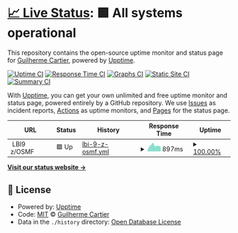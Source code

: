 # [📈 Live Status](https://gcartier94.github.io/test-upptime): <!--live status--> **🟩 All systems operational**

This repository contains the open-source uptime monitor and status page for [Guilherme Cartier](https://gcartier94.github.io/test-upptime), powered by [Upptime](https://github.com/upptime/upptime).

[![Uptime CI](https://github.com/gcartier94/test-upptime/workflows/Uptime%20CI/badge.svg)](https://github.com/gcartier94/test-upptime/actions?query=workflow%3A%22Uptime+CI%22)
[![Response Time CI](https://github.com/gcartier94/test-upptime/workflows/Response%20Time%20CI/badge.svg)](https://github.com/gcartier94/test-upptime/actions?query=workflow%3A%22Response+Time+CI%22)
[![Graphs CI](https://github.com/gcartier94/test-upptime/workflows/Graphs%20CI/badge.svg)](https://github.com/gcartier94/test-upptime/actions?query=workflow%3A%22Graphs+CI%22)
[![Static Site CI](https://github.com/gcartier94/test-upptime/workflows/Static%20Site%20CI/badge.svg)](https://github.com/gcartier94/test-upptime/actions?query=workflow%3A%22Static+Site+CI%22)
[![Summary CI](https://github.com/gcartier94/test-upptime/workflows/Summary%20CI/badge.svg)](https://github.com/gcartier94/test-upptime/actions?query=workflow%3A%22Summary+CI%22)

With [Upptime](https://upptime.js.org), you can get your own unlimited and free uptime monitor and status page, powered entirely by a GitHub repository. We use [Issues](https://github.com/gcartier94/test-upptime/issues) as incident reports, [Actions](https://github.com/gcartier94/test-upptime/actions) as uptime monitors, and [Pages](https://gcartier94.github.io/test-upptime) for the status page.

<!--start: status pages-->
<!-- This summary is generated by Upptime (https://github.com/upptime/upptime) -->
<!-- Do not edit this manually, your changes will be overwritten -->
<!-- prettier-ignore -->
| URL | Status | History | Response Time | Uptime |
| --- | ------ | ------- | ------------- | ------ |
| <img alt="" src="https://favicons.githubusercontent.com/" height="13"> LBI9 z/OSMF | 🟩 Up | [lbi-9-z-osmf.yml](https://github.com/gcartier94/test-upptime/commits/HEAD/history/lbi-9-z-osmf.yml) | <details><summary><img alt="Response time graph" src="./graphs/lbi-9-z-osmf/response-time-week.png" height="20"> 897ms</summary><br><a href="https://gcartier94.github.io/test-upptime/history/lbi-9-z-osmf"><img alt="Response time 1017" src="https://img.shields.io/endpoint?url=https%3A%2F%2Fraw.githubusercontent.com%2Fgcartier94%2Ftest-upptime%2FHEAD%2Fapi%2Flbi-9-z-osmf%2Fresponse-time.json"></a><br><a href="https://gcartier94.github.io/test-upptime/history/lbi-9-z-osmf"><img alt="24-hour response time 746" src="https://img.shields.io/endpoint?url=https%3A%2F%2Fraw.githubusercontent.com%2Fgcartier94%2Ftest-upptime%2FHEAD%2Fapi%2Flbi-9-z-osmf%2Fresponse-time-day.json"></a><br><a href="https://gcartier94.github.io/test-upptime/history/lbi-9-z-osmf"><img alt="7-day response time 897" src="https://img.shields.io/endpoint?url=https%3A%2F%2Fraw.githubusercontent.com%2Fgcartier94%2Ftest-upptime%2FHEAD%2Fapi%2Flbi-9-z-osmf%2Fresponse-time-week.json"></a><br><a href="https://gcartier94.github.io/test-upptime/history/lbi-9-z-osmf"><img alt="30-day response time 877" src="https://img.shields.io/endpoint?url=https%3A%2F%2Fraw.githubusercontent.com%2Fgcartier94%2Ftest-upptime%2FHEAD%2Fapi%2Flbi-9-z-osmf%2Fresponse-time-month.json"></a><br><a href="https://gcartier94.github.io/test-upptime/history/lbi-9-z-osmf"><img alt="1-year response time 1017" src="https://img.shields.io/endpoint?url=https%3A%2F%2Fraw.githubusercontent.com%2Fgcartier94%2Ftest-upptime%2FHEAD%2Fapi%2Flbi-9-z-osmf%2Fresponse-time-year.json"></a></details> | <details><summary><a href="https://gcartier94.github.io/test-upptime/history/lbi-9-z-osmf">100.00%</a></summary><a href="https://gcartier94.github.io/test-upptime/history/lbi-9-z-osmf"><img alt="All-time uptime 99.22%" src="https://img.shields.io/endpoint?url=https%3A%2F%2Fraw.githubusercontent.com%2Fgcartier94%2Ftest-upptime%2FHEAD%2Fapi%2Flbi-9-z-osmf%2Fuptime.json"></a><br><a href="https://gcartier94.github.io/test-upptime/history/lbi-9-z-osmf"><img alt="24-hour uptime 100.00%" src="https://img.shields.io/endpoint?url=https%3A%2F%2Fraw.githubusercontent.com%2Fgcartier94%2Ftest-upptime%2FHEAD%2Fapi%2Flbi-9-z-osmf%2Fuptime-day.json"></a><br><a href="https://gcartier94.github.io/test-upptime/history/lbi-9-z-osmf"><img alt="7-day uptime 100.00%" src="https://img.shields.io/endpoint?url=https%3A%2F%2Fraw.githubusercontent.com%2Fgcartier94%2Ftest-upptime%2FHEAD%2Fapi%2Flbi-9-z-osmf%2Fuptime-week.json"></a><br><a href="https://gcartier94.github.io/test-upptime/history/lbi-9-z-osmf"><img alt="30-day uptime 100.00%" src="https://img.shields.io/endpoint?url=https%3A%2F%2Fraw.githubusercontent.com%2Fgcartier94%2Ftest-upptime%2FHEAD%2Fapi%2Flbi-9-z-osmf%2Fuptime-month.json"></a><br><a href="https://gcartier94.github.io/test-upptime/history/lbi-9-z-osmf"><img alt="1-year uptime 99.22%" src="https://img.shields.io/endpoint?url=https%3A%2F%2Fraw.githubusercontent.com%2Fgcartier94%2Ftest-upptime%2FHEAD%2Fapi%2Flbi-9-z-osmf%2Fuptime-year.json"></a></details>

<!--end: status pages-->

[**Visit our status website →**](https://gcartier94.github.io/test-upptime)

## 📄 License

- Powered by: [Upptime](https://github.com/upptime/upptime)
- Code: [MIT](./LICENSE) © [Guilherme Cartier](https://gcartier94.github.io/test-upptime)
- Data in the `./history` directory: [Open Database License](https://opendatacommons.org/licenses/odbl/1-0/)

